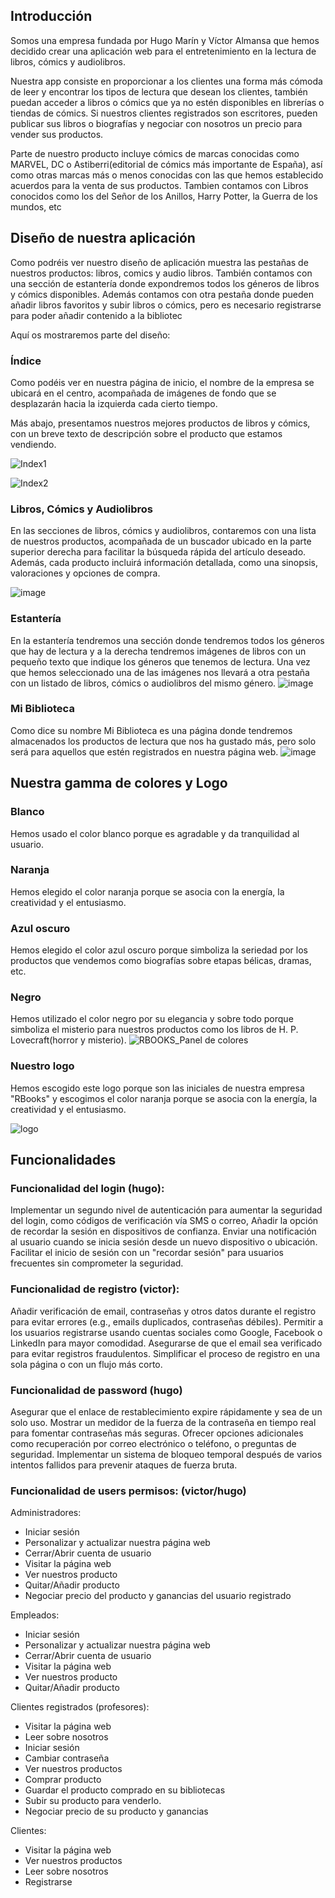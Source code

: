 ## Introducción
Somos una empresa fundada por Hugo Marín y Víctor Almansa que hemos decidido crear una aplicación web para el entretenimiento en la lectura de libros, cómics y audiolibros.

Nuestra app consiste en proporcionar a los clientes una forma más cómoda de leer y encontrar los tipos de lectura que desean los clientes, también puedan acceder a libros o cómics que ya no estén disponibles en librerías o tiendas de cómics. Si nuestros clientes registrados son escritores, pueden publicar sus libros o biografías y negociar con nosotros un precio para vender sus productos. 

Parte de nuestro producto incluye cómics de marcas conocidas como MARVEL, DC o Astiberri(editorial de cómics más importante de España), así como otras marcas más o menos conocidas con las que hemos establecido acuerdos para la venta de sus productos. Tambien contamos con Libros conocidos como los del Señor de los Anillos, Harry Potter, la Guerra de los mundos, etc


## Diseño de nuestra aplicación
Como podréis ver nuestro diseño de aplicación muestra las pestañas de nuestros productos: libros, comics y audio libros. También contamos con una sección de estantería donde expondremos todos los géneros de libros y cómics disponibles. Además contamos con otra pestaña donde pueden añadir libros favoritos y subir libros o cómics, pero es necesario registrarse para poder añadir contenido a la bibliotec

Aquí os mostraremos parte del diseño:

### Índice
Como podéis ver en nuestra página de inicio, el nombre de la empresa se ubicará en el centro, acompañada de imágenes de fondo que se desplazarán hacia la izquierda cada cierto tiempo. 

Más abajo, presentamos nuestros mejores productos de libros y cómics, con un breve texto de descripción sobre el producto que estamos vendiendo.

![Index1](https://github.com/user-attachments/assets/1861e737-962c-4a44-bb10-d3d0f47c675a)

![Index2](https://github.com/user-attachments/assets/86ed3bb3-a397-4ea3-9071-5146eb465084)




### Libros, Cómics y Audiolibros
En las secciones de libros, cómics y audiolibros, contaremos con una lista de nuestros productos, acompañada de un buscador ubicado en la parte superior derecha para facilitar la búsqueda rápida del artículo deseado. Además, cada producto incluirá información detallada, como una sinopsis, valoraciones y opciones de compra.

![image](https://github.com/user-attachments/assets/5843927e-bd5c-4371-bea1-a17e168c8c1a)

### Estantería
En la estantería tendremos una sección donde tendremos todos los géneros que hay de lectura y a la derecha tendremos imágenes de libros con un pequeño texto que indique los géneros que tenemos de lectura. Una vez que hemos seleccionado una de las imágenes nos llevará a otra pestaña con un listado de libros, cómics o audiolibros del mismo género.
![image](https://github.com/user-attachments/assets/98c872c3-0395-461c-a091-3221a877ee6e)

### Mi Biblioteca
Como dice su nombre Mi Biblioteca es una página donde tendremos almacenados los productos de lectura que nos ha gustado más, pero solo será para aquellos que estén registrados en nuestra página web.
![image](https://github.com/user-attachments/assets/dfec9607-3572-4459-9888-25231dcfbb84)


## Nuestra gamma de colores y Logo
### Blanco
Hemos usado el color blanco porque es agradable y da tranquilidad al usuario. 

### Naranja
Hemos elegido el color naranja porque se asocia con la energía, la creatividad y el entusiasmo.

### Azul oscuro
Hemos elegido el color azul oscuro porque simboliza la seriedad por los productos que vendemos como biografías sobre etapas bélicas, dramas, etc.

### Negro
Hemos utilizado el color negro por su elegancia y sobre todo porque simboliza el misterio para nuestros productos como los libros de H. P. Lovecraft(horror y misterio).
![RBOOKS_Panel de colores](https://github.com/user-attachments/assets/31e1feab-92b2-4ff0-867c-8120417f4c86)


### Nuestro logo
Hemos escogido este logo porque son las iniciales de nuestra empresa "RBooks" y escogimos el color naranja porque se asocia con la energía, la creatividad y el entusiasmo.

![logo](https://github.com/user-attachments/assets/f5eef2c6-5696-4f00-be2d-d52c9c57c741)



## Funcionalidades

### Funcionalidad del login (hugo):
Implementar un segundo nivel de autenticación para aumentar la seguridad del login, como códigos de verificación vía SMS o correo,
Añadir la opción de recordar la sesión en dispositivos de confianza.
Enviar una notificación al usuario cuando se inicia sesión desde un nuevo dispositivo o ubicación.
Facilitar el inicio de sesión con un "recordar sesión" para usuarios frecuentes sin comprometer la seguridad.

 
### Funcionalidad de registro (victor):
Añadir verificación de email, contraseñas y otros datos durante el registro para evitar errores (e.g., emails duplicados, contraseñas débiles).
Permitir a los usuarios registrarse usando cuentas sociales como Google, Facebook o LinkedIn para mayor comodidad.
Asegurarse de que el email sea verificado para evitar registros fraudulentos.
Simplificar el proceso de registro en una sola página o con un flujo más corto.


### Funcionalidad de password (hugo)
Asegurar que el enlace de restablecimiento expire rápidamente y sea de un solo uso.
Mostrar un medidor de la fuerza de la contraseña en tiempo real para fomentar contraseñas más seguras.
Ofrecer opciones adicionales como recuperación por correo electrónico o teléfono, o preguntas de seguridad.
Implementar un sistema de bloqueo temporal después de varios intentos fallidos para prevenir ataques de fuerza bruta.


### Funcionalidad de users permisos: (victor/hugo)

Administradores:

- Iniciar sesión
- Personalizar y actualizar nuestra página web
- Cerrar/Abrir cuenta de usuario
- Visitar la página web
- Ver nuestros producto
- Quitar/Añadir producto
- Negociar precio del producto y ganancias del usuario registrado



Empleados:

- Iniciar sesión
- Personalizar y actualizar nuestra página web
- Cerrar/Abrir cuenta de usuario
- Visitar la página web
- Ver nuestros producto
- Quitar/Añadir producto



Clientes registrados (profesores):

- Visitar la página web
- Leer sobre nosotros
- Iniciar sesión
- Cambiar contraseña
- Ver nuestros productos
- Comprar producto
- Guardar el producto comprado en su bibliotecas
- Subir su producto para venderlo.
- Negociar precio de su producto y ganancias



Clientes:

- Visitar la página web
- Ver nuestros productos
- Leer sobre nosotros
- Registrarse















